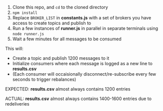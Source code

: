 1. Clone this repo, and `cd` to the cloned directory
2. `npm install`
3. Replace `BROKER_LIST` in **constants.js** with a set of brokers you have access to create topics and publish to
4. Run a few instances of **runner.js** in parallel in separate terminals using `node runner.js`
5. Wait a few minutes for all messages to be consumed

This will:

- Create a topic and publish 1200 messages to it
- Initialize consumers where each message is logged as a new line to **results.csv**
- (Each consumer will occaisionally disconnect/re-subscribe every few seconds to trigger rebalances)

EXPECTED: **results.csv** almost always contains 1200 entries

ACTUAL: **results.csv** almost always contains 1400-1600 entries due to redeliveries
